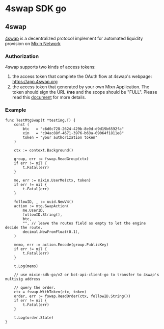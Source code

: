 # 4swap SDK go

## 4swap

[4swap](https://4swap.org) is a decentralized protocol implement for automated liquidity provision on [Mixin Network](https://mixin.one)

### Authorization

4swap supports two kinds of access tokens:

1. the access token that complete the OAuth flow at 4swap's webpage: https://app.4swap.org
2. the access token that generated by your own Mixn Application. The token should sign the URL **/me** and the scope should be "FULL". Please read this [document](https://developers.mixin.one/docs/dapp/guide/generate-jwt-token) for more details.

### Example

```golang
func TestMtgSwap(t *testing.T) {
    const (
        btc   = "c6d0c728-2624-429b-8e0d-d9d19b6592fa"
        xin   = "c94ac88f-4671-3976-b60a-09064f1811e8"
        token = "your authorization token"
    )
    
    ctx := context.Background()
    
    group, err := fswap.ReadGroup(ctx)
    if err != nil {
        t.Fatal(err)
    }
    
    me, err := mixin.UserMe(ctx, token)
    if err != nil {
        t.Fatal(err)
    }
    
    followID, _ := uuid.NewV4()
    action := mtg.SwapAction(
        me.UserID,
        followID.String(),
        btc,
        "", // leave the routes field as empty to let the engine decide the route. 
        decimal.NewFromFloat(0.1),
    )
    
    memo, err := action.Encode(group.PublicKey)
    if err != nil {
        t.Fatal(err)
    }
    
    t.Log(memo)
    
    // use mixin-sdk-go/v2 or bot-api-client-go to transfer to 4swap's multisig address
    
    // query the order.
    ctx = fswap.WithToken(ctx, token)
    order, err := fswap.ReadOrder(ctx, followID.String())
    if err != nil {
        t.Fatal(err)
    }
    
    t.Log(order.State)
}
```
